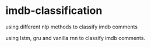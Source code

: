 # imdb-classification
using different nlp methods to classify imdb comments 

using lstm, gru and vanilla rnn to classify imdb comments.



